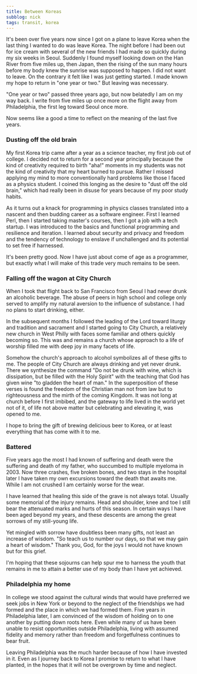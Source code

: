 ```yaml
---
title: Between Koreas
subblog: nick
tags: transit, korea
---
```


It's been over five years now since I got on a plane to leave Korea when the last thing I wanted to do was leave Korea. The night before I had been out for ice cream with several of the new friends I had made so quickly during my six weeks in Seoul. Suddenly I found myself looking down on the Han River from five miles up, then Japan, then the rising of the sun many hours before my body knew the sunrise was supposed to happen. I did not want to leave. On the contrary it felt like I was just getting started. I made known my hope to return in "one year or two." But leaving was necessary.

"One year or two" passed three years ago, but now belatedly I am on my way back. I write from five miles up once more on the flight away from Philadelphia, the first leg toward Seoul once more.

Now seems like a good a time to reflect on the meaning of the last five years.

<!-- MORE -->

### Dusting off the old brain

My first Korea trip came after a year as a science teacher, my first job out of college. I decided not to return for a second year principally because the kind of creativity required to birth "aha!" moments in my students was not the kind of creativity that my heart burned to pursue. Rather I missed applying my mind to more conventionally hard problems like those I faced as a physics student. I coined this longing as the desire to "dust off the old brain," which had really been in disuse for years because of my poor study habits.

As it turns out a knack for programming in physics classes translated into a nascent and then budding career as a software engineer. First I learned Perl, then I started taking master's courses, then I got a job with a tech startup. I was introduced to the basics and functional programming and resilience and iteration. I learned about security and privacy and freedom and the tendency of technology to enslave if unchallenged and its potential to set free if harnessed.

It's been pretty good. Now I have just about come of age as a programmer, but exactly what I will make of this trade very much remains to be seen.

### Falling off the wagon at City Church

When I took that flight back to San Francisco from Seoul I had never drunk an alcoholic beverage. The abuse of peers in high school and college only served to amplify my natural aversion to the influence of substance. I had no plans to start drinking, either.

In the subsequent months I followed the leading of the Lord toward liturgy and tradition and sacrament and I started going to City Church, a relatively new church in West Philly with faces some familiar and others quickly becoming so. This was and remains a church whose approach to a life of worship filled me with deep joy in many facets of life.

Somehow the church's approach to alcohol symbolizes all of these gifts to me. The people of City Church are always drinking and yet never drunk. There we synthesize the command "Do not be drunk with wine, which is dissipation, but be filled with the Holy Spirit" with the teaching that God has given wine "to gladden the heart of man." In the superposition of these verses is found the freedom of the Christian man not from law but to righteousness and the mirth of the coming Kingdom. It was not long at church before I first imbibed, and the gateway to life lived in the world yet not of it, of life not above matter but celebrating and elevating it, was opened to me.

I hope to bring the gift of brewing delicious beer to Korea, or at least everything that has come with it to me.

### Battered

Five years ago the most I had known of suffering and death were the suffering and death of my father, who succumbed to multiple myeloma in 2003. Now three crashes, five broken bones, and two stays in the hospital later I have taken my own excursions toward the death that awaits me. While I am not crushed I am certainly worse for the wear.

I have learned that healing this side of the grave is not always total. Usually some memorial of the injury remains. Head and shoulder, knee and toe I still bear the attenuated marks and hurts of this season. In certain ways I have been aged beyond my years, and these descents are among the great sorrows of my still-young life.

Yet mingled with sorrow have doubtless been many gifts, not least an increase of wisdom. "So teach us to number our days, so that we may gain a heart of wisdom." Thank you, God, for the joys I would not have known but for this grief.

I'm hoping that these sojourns can help spur me to harness the youth that remains in me to attain a better use of my body than I have yet achieved.

### Philadelphia my home

In college we stood against the cultural winds that would have preferred we seek jobs in New York or beyond to the neglect of the friendships we had formed and the place in which we had formed them. Five years in Philadelphia later, I am convinced of the wisdom of holding on to one another by putting down roots here. Even while many of us have been unable to resist opportunities outside Philadelphia, living with assumed fidelity and memory rather than freedom and forgetfulness continues to bear fruit.

Leaving Philadelphia was the much harder because of how I have invested in it. Even as I journey back to Korea I promise to return to what I have planted, in the hopes that it will not be overgrown by time and neglect.
